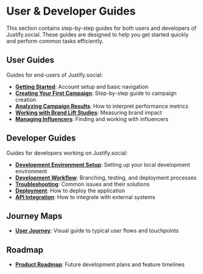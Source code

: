 # User & Developer Guides

This section contains step-by-step guides for both users and developers of Justify.social. These guides are designed to help you get started quickly and perform common tasks efficiently.

## User Guides

Guides for end-users of Justify.social:

- **[Getting Started](user/getting-started.md)**: Account setup and basic navigation
- **[Creating Your First Campaign](user/first-campaign.md)**: Step-by-step guide to campaign creation
- **[Analyzing Campaign Results](user/analyzing-results.md)**: How to interpret performance metrics
- **[Working with Brand Lift Studies](user/brand-lift-studies.md)**: Measuring brand impact
- **[Managing Influencers](user/managing-influencers.md)**: Finding and working with influencers

## Developer Guides

Guides for developers working on Justify.social:

- **[Development Environment Setup](developer/setup.md)**: Setting up your local development environment
- **[Development Workflow](developer/workflow.md)**: Branching, testing, and deployment processes
- **[Troubleshooting](developer/troubleshooting.md)**: Common issues and their solutions
- **[Deployment](developer/deployment.md)**: How to deploy the application
- **[API Integration](developer/api-integration.md)**: How to integrate with external systems

## Journey Maps

- **[User Journey](user-journey.md)**: Visual guide to typical user flows and touchpoints

## Roadmap

- **[Product Roadmap](roadmap.md)**: Future development plans and feature timelines
